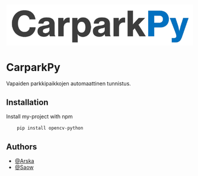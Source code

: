 
![Logo](https://github.com/Arskakoo/CarparkPy/blob/main/image/Logo.png)


# CarparkPy

Vapaiden parkkipaikkojen automaattinen tunnistus.


## Installation

Install my-project with npm

```bash
    pip install opencv-python
```
    
## Authors

- [@Arska](https://www.github.com/arskakoo)
- [@Saow](https://www.github.com/saow)


